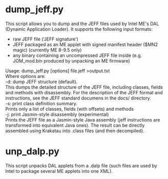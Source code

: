 dump_jeff.py
========

This script allows you to dump and the JEFF files used by Intel ME's DAL (Dynamic Application Loader).
It supports the following input formats:
  - raw JEFF file ('JEFF signature')
  - JEFF packaged as an ME applet with signed manifest header ($MN2 magic) (currently ME 8-9.5 only)
  - any binary containing an uncompressed JEFF file inside (e.g. JOM_mod.bin produced by unpacking an ME firmware)

Usage: dump_jeff.py [options] file.jeff >output.txt  
 Where options are:  
 -d: dump JEFF structure (default).  
 This dumps the detailed structure of the JEFF file, including classes, fields and methods with disassembly. For the description
 of the JEFF format and instructions, see the JEFF standard documens in the docs/ directory.  
 -s: print class definition summary.  
 Prints only a list of classes, fields (with offsets) and methods  
 -j: print Jasmin-style disassembly (experimental)  
 Prints the JEFF file as a Jasmin-style Java assembly (jeff instructions are transformed into equivalent Java ones). 
 The result can be directly assembled using Krakatau into .class files (and then decompiled).
 
unp_dalp.py
========

This script unpacks DAL applets from a .dalp file (such files are used by Intel to package several ME applets into one XML).

